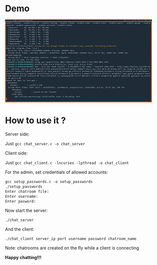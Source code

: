 # Demo

<img src="out.gif">

# How to use it ?

Server side:

Just `gcc chat_server.c -o chat_server`

Client side:

Just `gcc chat_client.c -lncurses -lpthread -o chat_client`

For the admin, set credentials of allowed accounts:

```
gcc setup_passwords.c -o setup_passwords
./setup_passwords
Enter chatroom file:
Enter username:
Enter pasword:
```

Now start the server:

```
./chat_server
```

And the client:

```
./chat_client server_ip port username password chatroom_name
```

Note: chatrooms are created on the fly while a client is connecting

**Happy chatting!!!**


